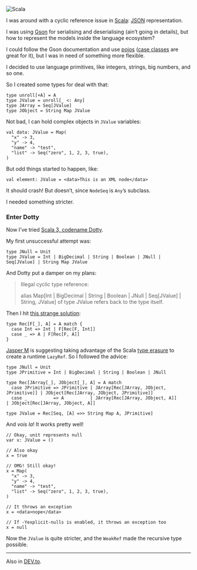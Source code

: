 ![Scala](//cacilhas.cc/img/scala.png)

I was around with a cyclic reference issue in [Scala](https://www.scala-lang.org/): [JSON](https://www.json.org/) representation.

I was using [Gson](https://github.com/google/gson) for serialising and deserialising (ain’t going in details), but how to represent the models inside the language ecosystem?

I could follow the Gson documentation and use [pojos](https://pt.wikipedia.org/wiki/Plain_Old_Java_Objects) ([case classes](https://docs.scala-lang.org/tour/case-classes.html) are great for it), but I was in need of something more flexible.

I decided to use language primitives, like integers, strings, big numbers, and so one.

So I created some types for deal with that:

    type unroll[+A] = A
    type JValue = unroll[_ <: Any]
    type JArray = Seq[JValue]
    type JObject = String Map JValue

Not bad, I can hold complex objects in `JValue` variables:

    val data: JValue = Map(
      "x" -> 3,
      "y" -> 4,
      "name" -> "test",
      "list" -> Seq("zero", 1, 2, 3, true),
    )

But odd things started to happen, like:

    val element: JValue = <data>This is an XML node</data>

It should crash! But doesn’t, since `NodeSeq` is `Any`’s subclass.

I needed something stricter.

### Enter Dotty

Now I’ve tried [Scala 3, codename Dotty](https://dotty.epfl.ch/).

My first unsuccessful attempt was:

    type JNull = Unit
    type JValue = Int | BigDecimal | String | Boolean | JNull | Seq[JValue] | String Map JValue

And Dotty put a damper on my plans:

> Illegal cyclic type reference:
> 
> alias Map\[Int | BigDecimal | String | Boolean | JNull | Seq\[JValue\] | String, JValue\] of type JValue refers back to the type itself.

Then I hit [this strange solution](https://users.scala-lang.org/t/defining-a-type-in-a-recursive-way-in-dotty/6798/8):

    type Rec[F[_], A] = A match {
      case Int => Int | F[Rec[F, Int]]
      case _ => A | F[Rec[F, A]]
    }

[Jasper M](https://users.scala-lang.org/u/jasper-m) is suggesting taking advantage of the Scala [type erasure](https://medium.com/@sinisalouc/overcoming-type-erasure-in-scala-8f2422070d20) to create a runtime `LazyRef`. So I followed the advice:

    type JNull = Unit
    type JPrimitive = Int | BigDecimal | String | Boolean | JNull
    
    type Rec[JArray[_], JObject[_], A] = A match
      case JPrimitive => JPrimitive | JArray[Rec[JArray, JObject, JPrimitive]] | JObject[Rec[JArray, JObject, JPrimitive]]
      case _          => A          | JArray[Rec[JArray, JObject, A]]          | JObject[Rec[JArray, JObject, A]]
    
    type JValue = Rec[Seq, [A] =>> String Map A, JPrimitive]

And _vois la_! It works pretty well!

    // Okay, unit represents null
    var x: JValue = ()
    
    // Also okay
    x = true
    
    // OMG! Still okay!
    x = Map(
      "x" -> 3,
      "y" -> 4,
      "name" -> "test",
      "list" -> Seq("zero", 1, 2, 3, true),
    )
    
    // It throws an exception
    x = <data>nope</data>
    
    // If -Yexplicit-nulls is enabled, it throws an exception too
    x = null

Now the `JValue` is quite stricter, and the `WeakRef` made the recursive type possible.

* * *

Also in [DEV.to](https://dev.to/cacilhas/recursive-types-32je).